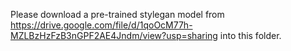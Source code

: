 Please download a pre-trained stylegan model from https://drive.google.com/file/d/1qoOcM77h-MZLBzHzFzB3nGPF2AE4Jndm/view?usp=sharing into this folder.

